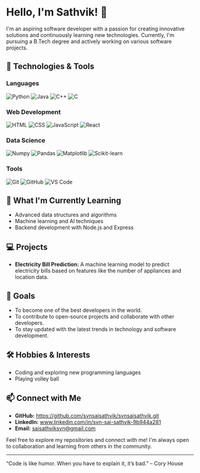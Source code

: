 
# Hello, I'm Sathvik! 👋

I'm an aspiring software developer with a passion for creating innovative solutions and continuously learning new technologies. Currently, I'm pursuing a B.Tech degree and actively working on various software projects.

## 🔧 Technologies & Tools

### Languages
![Python](https://img.shields.io/badge/Python-3776AB?style=for-the-badge&logo=python&logoColor=white)
![Java](https://img.shields.io/badge/Java-007396?style=for-the-badge&logo=java&logoColor=white)
![C++](https://img.shields.io/badge/C++-00599C?style=for-the-badge&logo=c%2B%2B&logoColor=white)
![C]([https://commons.wikimedia.org/wiki/File:C_Programming_Language.svg](https://www.kindpng.com/picc/m/355-3559027_c-programming-language-logo-clipart-png-download-c.png))

### Web Development
![HTML](https://img.shields.io/badge/HTML5-E34F26?style=for-the-badge&logo=html5&logoColor=white)
![CSS](https://img.shields.io/badge/CSS3-1572B6?style=for-the-badge&logo=css3&logoColor=white)
![JavaScript](https://img.shields.io/badge/JavaScript-F7DF1E?style=for-the-badge&logo=javascript&logoColor=black)
![React](https://img.shields.io/badge/React-61DAFB?style=for-the-badge&logo=react&logoColor=black)

### Data Science
![Numpy](https://img.shields.io/badge/Numpy-013243?style=for-the-badge&logo=numpy&logoColor=white)
![Pandas](https://img.shields.io/badge/Pandas-150458?style=for-the-badge&logo=pandas&logoColor=white)
![Matplotlib](https://img.shields.io/badge/Matplotlib-3776AB?style=for-the-badge&logo=python&logoColor=white)
![Scikit-learn](https://img.shields.io/badge/Scikit--learn-F7931E?style=for-the-badge&logo=scikit-learn&logoColor=white)

### Tools
![Git](https://img.shields.io/badge/Git-F05032?style=for-the-badge&logo=git&logoColor=white)
![GitHub](https://img.shields.io/badge/GitHub-181717?style=for-the-badge&logo=github&logoColor=white)
![VS Code](https://img.shields.io/badge/VS_Code-007ACC?style=for-the-badge&logo=visual-studio-code&logoColor=white)

## 🌱 What I'm Currently Learning
- Advanced data structures and algorithms
- Machine learning and AI techniques
- Backend development with Node.js and Express

## 💻 Projects
- **Electricity Bill Prediction:** A machine learning model to predict electricity bills based on features like the number of appliances and location data.

## 🎯 Goals
- To become one of the best developers in the world.
- To contribute to open-source projects and collaborate with other developers.
- To stay updated with the latest trends in technology and software development.

## 🛠️ Hobbies & Interests
- Coding and exploring new programming languages
- Playing volley ball

## 📫 Connect with Me
- **GitHub:** https://github.com/svnsaisathvik/svnsaisathvik.git
- **LinkedIn:** www.linkedin.com/in/svn-sai-sathvik-9b944a281
- **Email:** saisathviksvn@gmail.com

Feel free to explore my repositories and connect with me! I'm always open to collaboration and learning from others in the community.

---

“Code is like humor. When you have to explain it, it’s bad.” – Cory House
